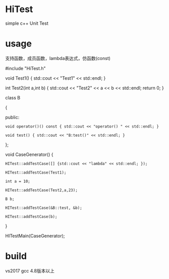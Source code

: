 # HiTest
simple c++ Unit Test

# usage

支持函数，成员函数，lambda表达式，仿函数(const)

#include "HiTest.h"

void Test1()
{
	std::cout << "Test1" << std::endl;
}

int Test2(int a,int b)
{
	std::cout << "Test2" << a << b << std::endl;
	return 0;
}

class B

{

public:

	void operator()() const { std::cout << "operator() " << std::endl; }

	void test() { std::cout << "B:test()" << std::endl; }
};



void CaseGenerator()
{

	HITest::addTestCase([] {std::cout << "lambda" << std::endl; });
  
	HITest::addTestCase(Test1);
  
	int a = 10;
  
	HITest::addTestCase(Test2,a,23);
  
	B b;
  
	HITest::addTestCase(&B::test, &b);
  
	HITest::addTestCase(b);
  
}

HITestMain(CaseGenerator);

# build

vs2017
gcc 4.8版本以上





